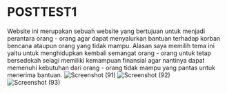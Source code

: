 # POSTTEST1
Website ini merupakan sebuah website yang bertujuan untuk menjadi perantara orang - orang agar dapat menyalurkan bantuan terhadap korban bencana ataupun orang yang tidak mampu.
Alasan saya memilih tema ini yaitu untuk menghidupkan kembali semangat orang - orang untuk tetap bersedekah selagi memiliki kemampuan finansial agar nantinya dapat memenuhi kebutuhan dari orang - orang tidak mampu yang pantas untuk menerima bantuan.
![Screenshot (91)](https://github.com/Ejanwhy/POSTTEST1/assets/120233305/c8d2dba7-2af1-4d70-9ad9-12058ab6bff6)
![Screenshot (92)](https://github.com/Ejanwhy/POSTTEST1/assets/120233305/f82914c6-a0f3-4f8f-b970-dc1fa3af63c9)
![Screenshot (93)](https://github.com/Ejanwhy/POSTTEST1/assets/120233305/f61ffcef-7e0f-44ed-a148-4a2df6bd9e29)
